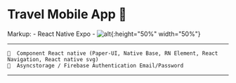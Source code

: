 # Travel Mobile App 📱

Markup: - React Native Expo
        - ![alt](https://cdn.jsdelivr.net/gh/renaldi99/assets-cdn@master/image/travel-app.jpg){:height="50%" width="50%"}

---

```
📌  Component React native (Paper-UI, Native Base, RN Element, React Navigation, React native svg)
📌  Asyncstorage / Firebase Authentication Email/Password
```

---
